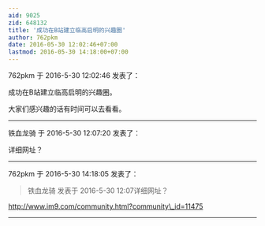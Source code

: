 ```yaml
---
aid: 9025
zid: 648132
title: '成功在B站建立临高启明的兴趣圈'
author: 762pkm
date: 2016-05-30 12:02:46+07:00
lastmod: 2016-05-30 14:18:00+07:00
---
```


762pkm 于 2016-5-30 12:02:46 发表了：

成功在B站建立临高启明的兴趣圈。

大家们感兴趣的话有时间可以去看看。

---------

铁血龙骑 于 2016-5-30 12:07:20 发表了：

详细网址？

---------

762pkm 于 2016-5-30 14:18:05 发表了：

> 铁血龙骑 发表于 2016-5-30 12:07详细网址？



http://www.im9.com/community.html?community\_id=11475

---------

